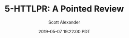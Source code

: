 ---
layout: podcast
title: "5-HTTLPR: A Pointed Review"
author: Scott Alexander
description: https://slatestarcodex.com/2019/05/07/5-httlpr-a-pointed-review/
date: 2019-05-07 19:22:00 PDT
length: 4519502
duration: 1130
guid: 5-httlpr-a-pointed-review
---